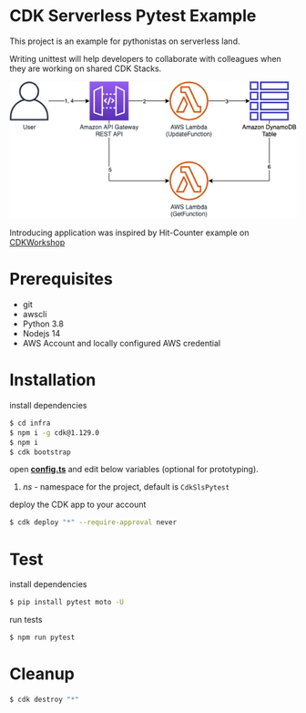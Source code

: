 # CDK Serverless Pytest Example

This project is an example for pythonistas on serverless land.

Writing unittest will help developers to collaborate with colleagues when they are working on shared CDK Stacks.

![Overview Architecture](img/overview.png)

Introducing application was inspired by Hit-Counter example on [CDKWorkshop](https://cdkworkshop.com/20-typescript.html)

# Prerequisites

- git
- awscli
- Python 3.8
- Nodejs 14
- AWS Account and locally configured AWS credential

# Installation

install dependencies

```bash
$ cd infra
$ npm i -g cdk@1.129.0
$ npm i
$ cdk bootstrap
```

open [**config.ts**](infra/lib/constants/config.ts) and edit below variables (optional for prototyping).
1. *ns* - namespace for the project, default is `CdkSlsPytest`

deploy the CDK app to your account

```bash
$ cdk deploy "*" --require-approval never
```

# Test

install dependencies

```bash
$ pip install pytest moto -U
```

run tests

```bash
$ npm run pytest
```

# Cleanup

```bash
$ cdk destroy "*"
```

